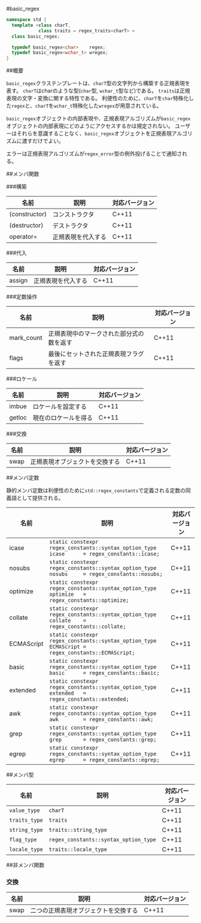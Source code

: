 #basic_regex

```cpp
namespace std {
  template <class charT,
            class traits = regex_traits<charT> >
  class basic_regex;

  typedef basic_regex<char>    regex;
  typedef basic_regex<wchar_t> wregex;
}
```

##概要

`basic_regex`クラステンプレートは、`charT`型の文字列から構築する正規表現を表す。
`charT`はcharのような型(`char`型, `wchar_t`型など)である。
`traits`は正規表現の文字・変換に関する特性である。
利便性のために、`charT`を`char`特殊化した`regex`と、`charT`を`wchar_t`特殊化した`wregex`が用意されている。

`basic_regex`オブジェクトの内部表現や、正規表現アルゴリズムが`basic_regex`オブジェクトの内部表現にどのようにアクセスするかは規定されない。
ユーザーはそれらを意識することなく、`basic_regex`オブジェクトを正規表現アルゴリズムに渡すだけでよい。

エラーは正規表現アルゴリズムが`regex_error`型の例外投げることで通知される。

##メンバ関数

###構築

| 名前 | 説明 | 対応バージョン |
| ---- | ---- | -------------- |
| (constructor) | コンストラクタ | C++11 |
| (destructor) | デストラクタ | C++11 |
| operator= | 正規表現を代入する | C++11 |

###代入

| 名前 | 説明 | 対応バージョン |
| ---- | ---- | -------------- |
| assign | 正規表現を代入する | C++11 |

###定数操作

| 名前 | 説明 | 対応バージョン |
| ---- | ---- | -------------- |
| mark_count | 正規表現中のマークされた部分式の数を返す | C++11 |
| flags | 最後にセットされた正規表現フラグを返す | C++11 |

###ロケール

| 名前 | 説明 | 対応バージョン |
| ---- | ---- | -------------- |
| imbue | ロケールを設定する | C++11 |
| getloc | 現在のロケールを得る | C++11 |

###交換

| 名前 | 説明 | 対応バージョン |
| ---- | ---- | -------------- |
| swap | 正規表現オブジェクトを交換する | C++11 |

##メンバ定数

静的メンバ定数は利便性のために`std::regex_constants`で定義される定数の同義語として提供される。

| 名前 | 説明 | 対応バージョン |
| ---- | ---- | -------------- |
| icase      | `static constexpr regex_constants::syntax_option_type icase      = regex_constants::icase;`      | C++11 |
| nosubs     | `static constexpr regex_constants::syntax_option_type nosubs     = regex_constants::nosubs;`     | C++11 |
| optimize   | `static constexpr regex_constants::syntax_option_type optimize   = regex_constants::optimize;`   | C++11 |
| collate    | `static constexpr regex_constants::syntax_option_type collate    = regex_constants::collate;`    | C++11 |
| ECMAScript | `static constexpr regex_constants::syntax_option_type ECMAScript = regex_constants::ECMAScript;` | C++11 |
| basic      | `static constexpr regex_constants::syntax_option_type basic      = regex_constants::basic;`      | C++11 |
| extended   | `static constexpr regex_constants::syntax_option_type extended   = regex_constants::extended;`   | C++11 |
| awk        | `static constexpr regex_constants::syntax_option_type awk        = regex_constants::awk;`        | C++11 |
| grep       | `static constexpr regex_constants::syntax_option_type grep       = regex_constants::grep;`       | C++11 |
| egrep      | `static constexpr regex_constants::syntax_option_type egrep      = regex_constants::egrep;`      | C++11 |

##メンバ型

| 名前 | 説明 | 対応バージョン |
| ---- | ---- | -------------- |
| `value_type`  | `charT` | C++11 |
| `traits_type` | `traits` | C++11 |
| `string_type` | `traits::string_type` | C++11 |
| `flag_type`   | `regex_constants::syntax_option_type` | C++11 |
| `locale_type` | `traits::locale_type` | C++11 |

##非メンバ関数

### 交換

| 名前 | 説明 | 対応バージョン |
| ---- | ---- | -------------- |
| swap | 二つの正規表現オブジェクトを交換する | C++11 |
